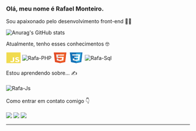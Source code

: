 ### Olá, meu nome é Rafael Monteiro.
Sou apaixonado pelo desenvolvimento front-end 👨‍💻

![Anurag's GitHub stats](https://github-readme-stats.vercel.app/api?username=Rafael-Dev-GitHub&show_icons=true&theme=tokyonight)


Atualmente, tenho esses conhecimentos 🤓
<div style="display: inline_block">
  <img align="center" alt="Rafa-Js" height="30" width="40" src="https://raw.githubusercontent.com/devicons/devicon/master/icons/javascript/javascript-plain.svg">
  <img align="center" alt="Rafa-PHP" height="30" width="40" src="https://cdn.jsdelivr.net/gh/devicons/devicon/icons/php/php-plain.svg">
  <img align="center" alt="Rafa-HTML" height="30" width="40" src="https://raw.githubusercontent.com/devicons/devicon/master/icons/html5/html5-original.svg">
  <img align="center" alt="Rafa-CSS" height="30" width="40" src="https://raw.githubusercontent.com/devicons/devicon/master/icons/css3/css3-original.svg">
    <img align="center" alt="Rafa-Sql" height="30" width="40" src="https://cdn.jsdelivr.net/gh/devicons/devicon/icons/mysql/mysql-original.svg">
</div>
<br>
Estou aprendendo sobre... ✍

<div style="display: inline_block">
  <br>
  <img align="center" alt="Rafa-Js" height="30" width="40" src="https://cdn.jsdelivr.net/gh/devicons/devicon/icons/react/react-original.svg">
</div>


<br>
Como entrar em contato comigo 👇

<div> 
  <br>
  <a href="https://instagram.com/rafaelr_mon" target="_blank"><img src="https://img.shields.io/badge/-Instagram-%23E4405F?style=for-the-badge&logo=instagram&logoColor=white" target="_blank"></a>
  <a href = "mailto:rafamonteiro.rodrigues@gmail.com"><img src="https://img.shields.io/badge/-Gmail-%23333?style=for-the-badge&logo=gmail&logoColor=white" target="_blank"></a>
  <a href="https://www.linkedin.com/in/rafael-monteiro-447a39194/" target="_blank"><img src="https://img.shields.io/badge/-LinkedIn-%230077B5?style=for-the-badge&logo=linkedin&logoColor=white" target="_blank"></a> 
 
 <hr>
</div>

